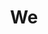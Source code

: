---
pid: LLL15
title: We
location_transcription: Everywhere
zipcode: '19146'
outside_phl: 
neighborhood: Graduate Hospital,Naval Square,Southwest Center City
age: '50'
age_range: 50-59
instagram: 
image_file_name: LLL_15.jpg
proposal_transcription: |-
  Porch

  CIRCULAR //STOOP// For ALL To SIT + LOOK + TAlk
topic: Architecture,Culture,History,Neighborhoods,Philadelphia
topic_summary: 0, 0, 0, 0, 0
type: Interactive,Sculpture Statue,Bench
keywords_other: Stoop, Step, Stoops, Porch, We
credit: Susan Segal
image_labels: 
twitter: 
facebook: 
permalink: "/monuments/lll15/"
layout: item-page
---